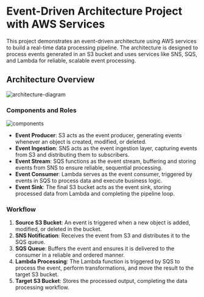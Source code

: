 # Event-Driven Architecture Project with AWS Services

This project demonstrates an event-driven architecture using AWS services to build a real-time data processing pipeline. The architecture is designed to process events generated in an S3 bucket and uses services like SNS, SQS, and Lambda for reliable, scalable event processing.

## Architecture Overview

![architecture-diagram](https://github.com/user-attachments/assets/e9727a15-e073-4a4f-a1fe-93d641807387)

### Components and Roles

![components](https://github.com/user-attachments/assets/449da32b-cf2d-4772-b74c-719ea8671421)

- **Event Producer**: S3 acts as the event producer, generating events whenever an object is created, modified, or deleted.
- **Event Ingestion**: SNS acts as the event ingestion layer, capturing events from S3 and distributing them to subscribers.
- **Event Stream**: SQS functions as the event stream, buffering and storing events from SNS to ensure reliable, sequential processing.
- **Event Consumer**: Lambda serves as the event consumer, triggered by events in SQS to process data and execute business logic.
- **Event Sink**: The final S3 bucket acts as the event sink, storing processed data from Lambda and completing the pipeline loop.

### Workflow

1. **Source S3 Bucket**: An event is triggered when a new object is added, modified, or deleted in the bucket.
2. **SNS Notification**: Receives the event from S3 and distributes it to the SQS queue.
3. **SQS Queue**: Buffers the event and ensures it is delivered to the consumer in a reliable and ordered manner.
4. **Lambda Processing**: The Lambda function is triggered by SQS to process the event, perform transformations, and move the result to the target S3 bucket.
5. **Target S3 Bucket**: Stores the processed output, completing the data processing workflow.
